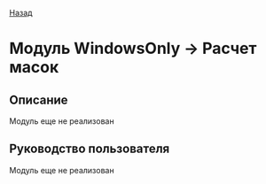 [Назад][Back]

# Модуль **WindowsOnly -> Расчет масок**

## Описание

Модуль еще не реализован

## Руководство пользователя

Модуль еще не реализован




[Back]: ../index.html